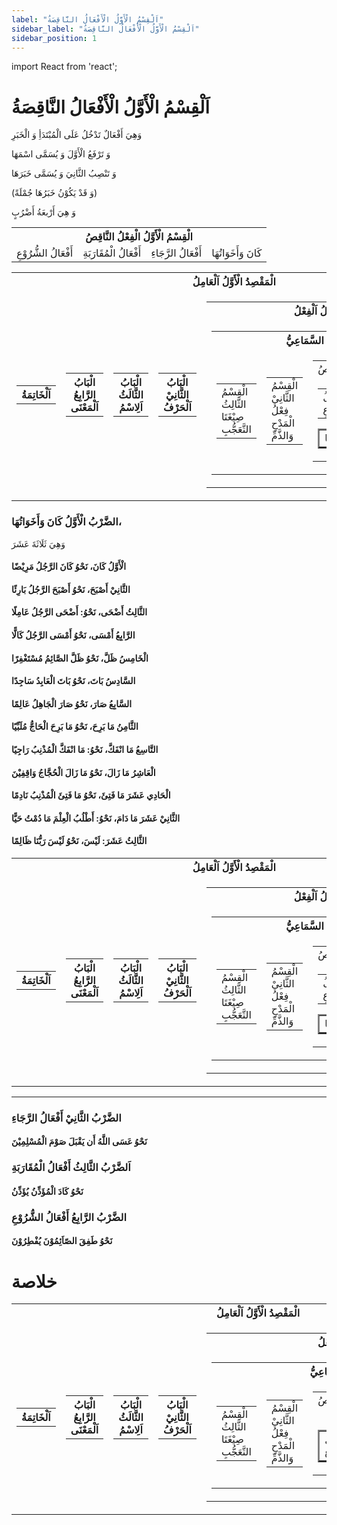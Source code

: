 ```yaml
---
label: "اَلْقِسْمُ الْأَوَّلُ الْأَفْعَالُ النَّاقِصَةُ"
sidebar_label: "اَلْقِسْمُ الْأَوَّلُ الْأَفْعَالُ النَّاقِصَةُ"
sidebar_position: 1
---
```


import React from 'react';

# اَلْقِسْمُ الْأَوَّلُ الْأَفْعَالُ النَّاقِصَةُ 

وَهِيَ أَفْعَالٌ تَدْخُلُ عَلَى الْمُبْتَدَأِ وَ الْخَبَرِ 

وَ تَرْفَعُ الْأَوَّلَ وَ يُسَمَّى اسْمَهَا 

وَ تَنْصِبُ الثَّانِيَ وَ يُسَمَّى خَبَرَهَا

(وَ قَدْ يَكُوْنُ خَبَرُهَا جُمْلَةً)

وَ هِيَ أَرْبعَةُ أَضْرُبٍ 


<table>
      <tr>
        <th colSpan="4" style={{ textAlign: 'center' }}>الْقِسْمُ الْأَوَّلُ الْفِعْلُ النَّاقِصُ</th>
      </tr>
      <tr>
        <td>أَفْعَالُ الشُّرُوْعِ</td>
        <td>أَفْعَالُ الْمُقَارَبَةِ</td>
        <td>أَفْعَالُ الرَّجَاءِ</td>
        <td>كَانَ وَأَخَوَاتُهَا</td>
      </tr>
</table>

<table>
  <tr>
    <th colspan="5">الْمَقْصِدُ الْأَوَّلُ اَلْعَامِلُ</th>
  </tr>
  <tr>
    <td>
      <table>
        <tr>
          <th colspan="1">اَلْخَاتِمَةُ</th>
        </tr>
      </table>
    </td>
    <td>
      <table>
        <tr>
          <th colspan="1">الْبَابُ الرَّابِعُ اَلْمَعْنَى</th>
        </tr>
      </table>
    </td>
    <td>
      <table>
        <tr>
          <th colspan="1">الْبَابُ الثَّالَثُ اَلِاسْمُ</th>
        </tr>
      </table>
    </td>
    <td>
      <table>
        <tr>
          <th colspan="1">الْبَابُ الثَّانِيْ اَلْحَرْفُ</th>
        </tr>
      </table>
    </td>
    <td>
      <table>
        <tr>
          <th colspan="2">الْبَابُ الْأَوَّلُ اَلْفِعْلُ</th>
        </tr>
        <tr>
          <td>
            <table>
              <tr>
                <th colspan="3">النَّوْعُ الثَّانِيْ السَّمَاعِيُّ</th>
              </tr>
              <tr>
                <td>
                  <table>
                    <tr>
                      <td>الْقِسْمُ الثَّالِثُ صِيْغَتَا التَّعَجُّبِ</td>
                    </tr>
                  </table>
                </td>
                <td>
                  <table>
                    <tr>
                      <td>الْقِسْمُ الثَّانِيْ فِعْلُ الْمَدْحِ وَالذَّمِّ</td>
                    </tr>
                  </table>
                </td>
                <td>
                  <table>
                    <tr>
                      <td colspan="2">الْقِسْمُ الْأَوَّلُ الْفِعْلُ النَّاقِصُ</td>
                    </tr>
                    <tr>
                      <td>
                        <table>
                          <tr>
                            <td>أَفْعَالُ الشُّرُوْعِ</td>
                            <td>أَفْعَالُ الْمُقَارَبَةِ</td>
                            <td>أَفْعَالُ الرَّجَاءِ</td>
                        <table border="2">
                            <td border="2">كَانَ وَأَخَوَاتُهَا</td>
                        </table>
                          </tr>
                        </table>
                      </td>
                    </tr>
                  </table>
                </td>
              </tr>
            </table>
          </td>
          <td>
            <table>
              <tr>
                <th colspan="3">النَّوْعُ الْأَوَّلُ الْقِيَاسِيْ</th>
              </tr>
              <tr>
                <td>
                  <table>
                    <tr>
                      <td>الْقِسْمُ الثَّانِيْ الْفِعْلُ الْمُتَعَدِّيْ</td>
                    </tr>
                  </table>
                </td>
                <td>
                  <table>
                    <tr>
                      <td>الْقِسْمُ الْأَوَّلُ الْفِعْلُ اللَّازِمُ</td>
                    </tr>
                  </table>
                </td>
              </tr>
            </table>
          </td>
        </tr>
      </table>
    </td>
  </tr>
</table>


### الضَّرْبُ الْأَوَّلُ كَانَ وَأَخَوَاتُهَا، 

وَهِيَ ثَلَاثَةَ عَشَرَ

#### الْأَوَّلُ كَانَ، نَحْوُ كَانَ الرَّجُلُ مَرِيْضًا

#### الثَّانِيْ أَصْبَحَ، نَحْوُ أَصْبَحَ الرَّجُلُ بَارِئًا

#### الثَّالِثُ أَضْحَی، نَحْوُ: أَضْحَی الرَّجُلُ عَامِلًا

#### الرَّابِعُ أَمْسَی، نَحْوُ أَمْسَی الرَّجُلُ كَالًّا

#### الْخَامِسُ ظَلَّ، نَحْوُ ظَلَّ الصَّائِمُ مُسْتَغْفِرًا

#### السَّادِسُ بَاتَ، نَحْوُ بَاتَ الْعَابِدُ سَاجِدًا

#### السَّابِعُ صَارَ، نَحْوُ صَارَ الْجَاهِلُ عَالِمًا

#### الثَّامِنُ مَا بَرِحَ، نَحْوُ مَا بَرِحَ الْحَاجُّ مُلَبِّيًا

#### التَّاسِعُ مَا انْفَكَّ، نَحْوُ: مَا انْفَكَّ الْمُذْنِبُ رَاجِيًا

#### الْعَاشِرُ مَا زَالَ، نَحْوُ مَا زَالَ الْحُجَّاجُ وَاقِفِيْنَ

#### الْحَادِي عَشَرَ مَا فَتِئَ، نَحْوُ مَا فَتِئَ الْمُذْنِبُ نَادِمًا

#### الثَّانِيْ عَشَرَ مَا دَامَ، نَحْوُ: أَطْلُبُ الْعِلْمَ مَا دُمْتُ حَيًّا

#### الثَّالِثُ عَشَرَ: لَيْسَ، نَحْوُ لَيْسَ رَبُّنَا ظَالِمًا

<table>
  <tr>
    <th colspan="5">الْمَقْصِدُ الْأَوَّلُ اَلْعَامِلُ</th>
  </tr>
  <tr>
    <td>
      <table>
        <tr>
          <th colspan="1">اَلْخَاتِمَةُ</th>
        </tr>
      </table>
    </td>
    <td>
      <table>
        <tr>
          <th colspan="1">الْبَابُ الرَّابِعُ اَلْمَعْنَى</th>
        </tr>
      </table>
    </td>
    <td>
      <table>
        <tr>
          <th colspan="1">الْبَابُ الثَّالَثُ اَلِاسْمُ</th>
        </tr>
      </table>
    </td>
    <td>
      <table>
        <tr>
          <th colspan="1">الْبَابُ الثَّانِيْ اَلْحَرْفُ</th>
        </tr>
      </table>
    </td>
    <td>
      <table>
        <tr>
          <th colspan="2">الْبَابُ الْأَوَّلُ اَلْفِعْلُ</th>
        </tr>
        <tr>
          <td>
            <table>
              <tr>
                <th colspan="3">النَّوْعُ الثَّانِيْ السَّمَاعِيُّ</th>
              </tr>
              <tr>
                <td>
                  <table>
                    <tr>
                      <td>الْقِسْمُ الثَّالِثُ صِيْغَتَا التَّعَجُّبِ</td>
                    </tr>
                  </table>
                </td>
                <td>
                  <table>
                    <tr>
                      <td>الْقِسْمُ الثَّانِيْ فِعْلُ الْمَدْحِ وَالذَّمِّ</td>
                    </tr>
                  </table>
                </td>
                <td>
                  <table>
                    <tr>
                      <td colspan="2">الْقِسْمُ الْأَوَّلُ الْفِعْلُ النَّاقِصُ</td>
                    </tr>
                    <tr>
                      <td>
                        <table>
                          <tr>
                            <td>أَفْعَالُ الشُّرُوْعِ</td>
                            <td>أَفْعَالُ الْمُقَارَبَةِ</td>
                            <td>أَفْعَالُ الرَّجَاءِ</td>
                        <table class="highlight" border="2">
                            <td border="2" class="highlight">كَانَ وَأَخَوَاتُهَا</td>
                        </table>
                          </tr>
                        </table>
                      </td>
                    </tr>
                  </table>
                </td>
              </tr>
            </table>
          </td>
          <td>
            <table>
              <tr>
                <th colspan="3">النَّوْعُ الْأَوَّلُ الْقِيَاسِيْ</th>
              </tr>
              <tr>
                <td>
                  <table>
                    <tr>
                      <td>الْقِسْمُ الثَّانِيْ الْفِعْلُ الْمُتَعَدِّيْ</td>
                    </tr>
                  </table>
                </td>
                <td>
                  <table>
                    <tr>
                      <td>الْقِسْمُ الْأَوَّلُ الْفِعْلُ اللَّازِمُ</td>
                    </tr>
                  </table>
                </td>
              </tr>
            </table>
          </td>
        </tr>
      </table>
    </td>
  </tr>
</table>

---

### الضَّرْبُ الثَّانِيْ أَفْعَالُ الرَّجَاءِ

#### نَحْوُ عَسَى اللَّهُ أَن يَقْبَلَ صَوْمَ الْمُسْلِمِيْنَ 

### اَلضَّرْبُ الثَّالِثُ أَفْعَالُ الْمُقَارَبَةِ

#### نَحْوُ كَادَ الْمُؤَذِّنُ يُؤَذِّنُ

### الضَّرْبُ الرَّابِعُ أَفْعَالُ الشُّرُوْعِ

#### نَحْوُ طَفِقَ الصّاَئِمُوْنَ يُفْطِرُوْنَ

# خلاصة

<table>
  <tr>
    <th colspan="5">الْمَقْصِدُ الْأَوَّلُ اَلْعَامِلُ</th>
  </tr>
  <tr>
    <td>
      <table>
        <tr>
          <th colspan="1">اَلْخَاتِمَةُ</th>
        </tr>
      </table>
    </td>
    <td>
      <table>
        <tr>
          <th colspan="1">الْبَابُ الرَّابِعُ اَلْمَعْنَى</th>
        </tr>
      </table>
    </td>
    <td>
      <table>
        <tr>
          <th colspan="1">الْبَابُ الثَّالَثُ اَلِاسْمُ</th>
        </tr>
      </table>
    </td>
    <td>
      <table>
        <tr>
          <th colspan="1">الْبَابُ الثَّانِيْ اَلْحَرْفُ</th>
        </tr>
      </table>
    </td>
    <td>
      <table>
        <tr>
          <th colspan="2">الْبَابُ الْأَوَّلُ اَلْفِعْلُ</th>
        </tr>
        <tr>
          <td>
            <table>
              <tr>
                <th colspan="3">النَّوْعُ الثَّانِيْ السَّمَاعِيُّ</th>
              </tr>
              <tr>
                <td>
                  <table>
                    <tr>
                      <td>الْقِسْمُ الثَّالِثُ صِيْغَتَا التَّعَجُّبِ</td>
                    </tr>
                  </table>
                </td>
                <td>
                  <table>
                    <tr>
                      <td>الْقِسْمُ الثَّانِيْ فِعْلُ الْمَدْحِ وَالذَّمِّ</td>
                    </tr>
                  </table>
                </td>
                <td>
                  <table class="highlight">
                    <tr>
                      <td colspan="2">الْقِسْمُ الْأَوَّلُ الْفِعْلُ النَّاقِصُ</td>
                    </tr>
                    <tr>
                      <td>
                        <table>
                          <tr>
                        <table class="highlight" border="2">
                            <td class="highlight">أَفْعَالُ الشُّرُوْعِ</td>
                            <td class="highlight">أَفْعَالُ الْمُقَارَبَةِ</td>
                            <td class="highlight">أَفْعَالُ الرَّجَاءِ</td>
                            <td border="2" class="highlight">كَانَ وَأَخَوَاتُهَا</td>
                        </table>
                          </tr>
                        </table>
                      </td>
                    </tr>
                  </table>
                </td>
              </tr>
            </table>
          </td>
          <td>
            <table>
              <tr>
                <th colspan="3">النَّوْعُ الْأَوَّلُ الْقِيَاسِيْ</th>
              </tr>
              <tr>
                <td>
                  <table>
                    <tr>
                      <td>الْقِسْمُ الثَّانِيْ الْفِعْلُ الْمُتَعَدِّيْ</td>
                    </tr>
                  </table>
                </td>
                <td>
                  <table>
                    <tr>
                      <td>الْقِسْمُ الْأَوَّلُ الْفِعْلُ اللَّازِمُ</td>
                    </tr>
                  </table>
                </td>
              </tr>
            </table>
          </td>
        </tr>
      </table>
    </td>
  </tr>
</table>
